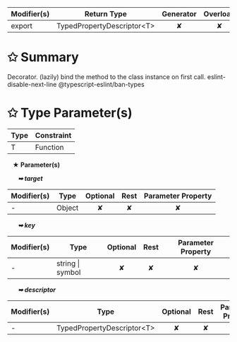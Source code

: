 | Modifier(s)                            | Return Type                    | Generator                        | Overload                         | Implementation                        |
|----------------------------------------|--------------------------------|:--------------------------------:|:--------------------------------:|:-------------------------------------:|
| export | TypedPropertyDescriptor&lt;T&gt; | ✘ | ✘  | ✔ |

# &#10025; Summary

Decorator. (lazily) bind the method to the class instance on first call.
eslint-disable-next-line @typescript-eslint/ban-types

# &#10025; Type Parameter(s)

| Type | Constraint |
| ---- | ---------- |
| T    | Function   |

&nbsp;&nbsp; **&#9733; Parameter(s)**

&nbsp;&nbsp;&nbsp;&nbsp;&nbsp; _**&#10149; target**_

| Modifier(s)                              | Type                        | Optional                           | Rest                          | Parameter Property                          |
|------------------------------------------|-----------------------------|:----------------------------------:|:-----------------------------:|:-------------------------------------------:|
| - | Object | ✘  | ✘ | ✘ |

&nbsp;&nbsp;&nbsp;&nbsp;&nbsp; _**&#10149; key**_

| Modifier(s)                              | Type                        | Optional                           | Rest                          | Parameter Property                          |
|------------------------------------------|-----------------------------|:----------------------------------:|:-----------------------------:|:-------------------------------------------:|
| - | string &#124; symbol | ✘  | ✘ | ✘ |

&nbsp;&nbsp;&nbsp;&nbsp;&nbsp; _**&#10149; descriptor**_

| Modifier(s)                              | Type                        | Optional                           | Rest                          | Parameter Property                          |
|------------------------------------------|-----------------------------|:----------------------------------:|:-----------------------------:|:-------------------------------------------:|
| - | TypedPropertyDescriptor&lt;T&gt; | ✘  | ✘ | ✘ |